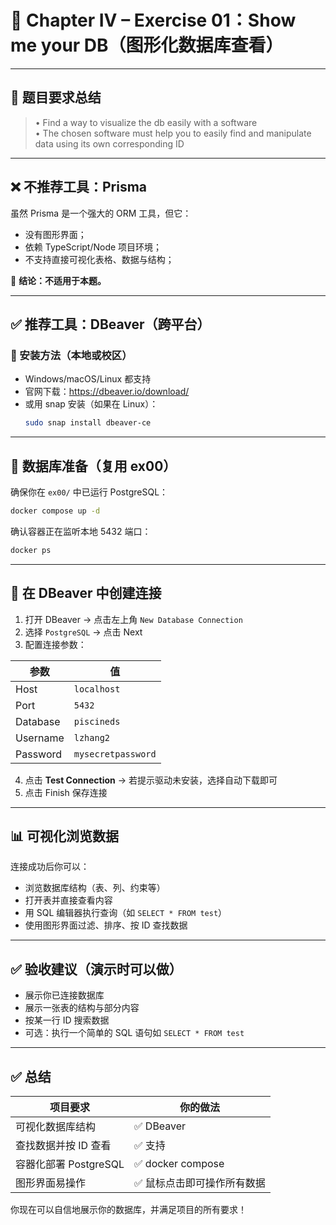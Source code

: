 # 📘 Chapter IV – Exercise 01：Show me your DB（图形化数据库查看）

---

## 🧾 题目要求总结

> • Find a way to visualize the db easily with a software  
> • The chosen software must help you to easily find and manipulate data using its own corresponding ID

---

## ❌ 不推荐工具：Prisma

虽然 Prisma 是一个强大的 ORM 工具，但它：

- 没有图形界面；
- 依赖 TypeScript/Node 项目环境；
- 不支持直接可视化表格、数据与结构；

🔴 **结论：不适用于本题。**

---

## ✅ 推荐工具：DBeaver（跨平台）

### 🔧 安装方法（本地或校区）

- Windows/macOS/Linux 都支持
- 官网下载：https://dbeaver.io/download/
- 或用 snap 安装（如果在 Linux）：
  ```bash
  sudo snap install dbeaver-ce
  ```

---

## 🐳 数据库准备（复用 ex00）

确保你在 `ex00/` 中已运行 PostgreSQL：

```bash
docker compose up -d
```

确认容器正在监听本地 5432 端口：

```bash
docker ps
```

---

## 🔗 在 DBeaver 中创建连接

1. 打开 DBeaver → 点击左上角 `New Database Connection`
2. 选择 `PostgreSQL` → 点击 Next
3. 配置连接参数：

| 参数 | 值 |
|------|----|
| Host | `localhost` |
| Port | `5432` |
| Database | `piscineds` |
| Username | `lzhang2` |
| Password | `mysecretpassword` |

4. 点击 **Test Connection** → 若提示驱动未安装，选择自动下载即可
5. 点击 Finish 保存连接

---

## 📊 可视化浏览数据

连接成功后你可以：

- 浏览数据库结构（表、列、约束等）
- 打开表并直接查看内容
- 用 SQL 编辑器执行查询（如 `SELECT * FROM test`）
- 使用图形界面过滤、排序、按 ID 查找数据

---

## ✅ 验收建议（演示时可以做）

- 展示你已连接数据库
- 展示一张表的结构与部分内容
- 按某一行 ID 搜索数据
- 可选：执行一个简单的 SQL 语句如 `SELECT * FROM test`

---

## ✅ 总结

| 项目要求 | 你的做法 |
|-----------|----------|
| 可视化数据库结构 | ✅ DBeaver |
| 查找数据并按 ID 查看 | ✅ 支持 |
| 容器化部署 PostgreSQL | ✅ docker compose |
| 图形界面易操作 | ✅ 鼠标点击即可操作所有数据 |

你现在可以自信地展示你的数据库，并满足项目的所有要求！